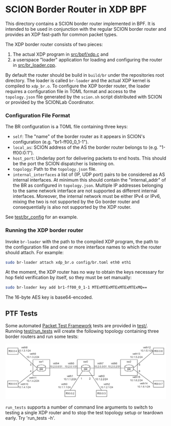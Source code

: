 SCION Border Router in XDP BPF
==============================

This directory contains a SCION border router implemented in BPF. It is intended to be used in
conjunction with the regular SCION border router and provides an XDP fast-path for common packet
types.

The XDP border router consists of two pieces:
1. The actual XDP program in [src/bpf/xdp.c](src/bpf/xdp.c) and
2. a userspace "loader" application for loading and configuring the router in
  [src/br_loader.cpp](src/br_loader.cpp).

By default the router should be build in `build/br` under the repositories root directory. The
loader is called `br-loader` and the actual XDP kernel is compiled to `xdp_br.o`. To configure the
XDP border router, the loader requires a configuration file in TOML format and access to the
`topology.json` file generated by the `scion.sh` script distributed with SCION or provided by the
SCIONLab Coordinator.

### Configuration File Format
The BR configuration is a TOML file containing three keys:
- `self`: The "name" of the border router as it appears in SCION's configuration
  (e.g. "br1-ff00_0_1-1").
- `local_as`: SCION address of the AS the border router belongs to (e.g. "1-ff00:0:1").
- `host_port`: Underlay port for delivering packets to end hosts. This should be the port the SCION
  dispatcher is listening on.
- `topology`: Path to the `topology.json` file.
- `internal_interfaces` a list of (IP, UDP port) pairs to be considered as AS internal interfaces.
  At minimum this should contain the "internal_addr" of the BR as configured in `topology.json`.
  Multiple IP addresses belonging to the same network interface are not supported as different
  internal interfaces. Moreover, the internal network must be either IPv4 or IPv6, mixing the two
  is not supported by the Go border router and consequentially is also not supported by the XDP
  router.

See [test/br_config](test/br_config) for an example.

### Running the XDP border router
Invoke `br-loader` with the path to the compiled XDP program, the path to the configuration file and
one or more interface names to which the router should attach. For example:
```bash
sudo br-loader attach xdp_br.o config/br.toml eth0 eth1
```

At the moment, the XDP router has no way to obtain the keys necessary for hop field verification by
itself, so they must be set manually:
```bash
sudo br-loader key add br1-ff00_0_1-1 MTExMTExMTExMTExMTExMQ==
```
The 16-byte AES key is base64-encoded.

PTF Tests
---------
Some automated [Packet Test Framework](https://github.com/p4lang/ptf) tests are provided in
[test/](test/). Running [test/run_tests](test/run_tests) will create the following topology
containing three border routers and run some tests:

![Topology](test/images/test_topo.png)

`run_tests` supports a number of command line arguments to switch to testing a single XDP router
and to stop the test topology setup or teardown early. Try 'run_tests -h'.

